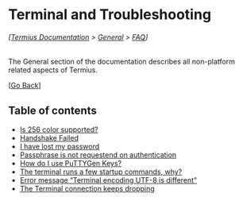 # Terminal and Troubleshooting
###### [[Termius Documentation](../../../README.md) > [General](../../README.md) > [FAQ](../README.md)] 

The General section of the documentation describes all non-platform related aspects of Termius.

[[Go Back](../README.md)]

## Table of contents
- [Is 256 color supported?](256color_support.md)
- [Handshake Failed](handshake_failed.md)
- [I have lost my password](lost_password.md)
- [Passphrase is not requestend on authentication](passphrase.md)
- [How do I use PuTTYGen Keys?](puttygen_keys.md)
- [The terminal runs a few startup commands, why?](startup_commands.md)
- [Error message “Terminal encoding UTF-8 is different"](terminal_encoding.md)
- [The Terminal connection keeps dropping](terminal_timeout.md)
